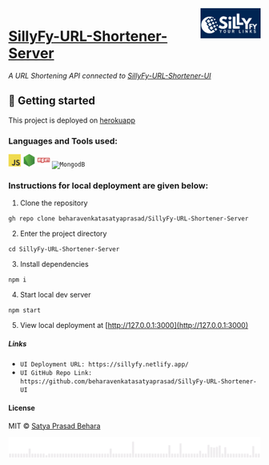 <a href="https://sillyfy.netlify.app/">
    <img src="imgs/logo.png" alt=""  align="right" height="60">
</a>

# [SillyFy-URL-Shortener-Server](https://sillyfy.herokuapp.com/)

*A URL Shortening API connected to [SillyFy-URL-Shortener-UI](https://github.com/beharavenkatasatyaprasad/SillyFy-URL-Shortener-UI)*

## 🚀 Getting started

This project is deployed on <a href="https://sillyfy.herokuapp.com/" target="_blank">herokuapp</a>

### Languages and Tools used:

<code><img height="25" src="https://github.com/devicons/devicon/blob/master/icons/javascript/javascript-original.svg" alt="javascript"></code>
<code><img height="25" src="https://github.com/devicons/devicon/blob/master/icons/nodejs/nodejs-original.svg" alt="nodejs"></code>
<code><img height="25" src="https://github.com/devicons/devicon/blob/master/icons/npm/npm-original-wordmark.svg" alt="nodepackagemanager"></code>
<code><img height="26" src="https://img.icons8.com/color/144/000000/mongodb.png" alt="MongodB"></code>

### Instructions for local deployment are given below:

1. Clone the repository

```
gh repo clone beharavenkatasatyaprasad/SillyFy-URL-Shortener-Server
```

2. Enter the project directory

```
cd SillyFy-URL-Shortener-Server
```

3. Install dependencies

```
npm i
```

4. Start local dev server

```
npm start
```

5. View local deployment at [http://127.0.0.1:3000](http://127.0.0.1:3000)


##### Links
 - ``UI Deployment URL: https://sillyfy.netlify.app/``
 - ``UI GitHub Repo Link: https://github.com/beharavenkatasatyaprasad/SillyFy-URL-Shortener-UI``
 
#### License

MIT © [Satya Prasad Behara](https://github.com/beharavenkatasatyaprasad)

<img  src="https://github.com/beharavenkatasatyaprasad/beharavenkatasatyaprasad/blob/main/gifs/bars.gif" alt=""/>


